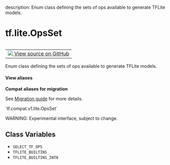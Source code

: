 description: Enum class defining the sets of ops available to generate TFLite models.

<div itemscope itemtype="http://developers.google.com/ReferenceObject">
<meta itemprop="name" content="tf.lite.OpsSet" />
<meta itemprop="path" content="Stable" />
<meta itemprop="property" content="SELECT_TF_OPS"/>
<meta itemprop="property" content="TFLITE_BUILTINS"/>
<meta itemprop="property" content="TFLITE_BUILTINS_INT8"/>
</div>

# tf.lite.OpsSet

<!-- Insert buttons and diff -->

<table class="tfo-notebook-buttons tfo-api nocontent" align="left">
<td>
  <a target="_blank" href="https://github.com/tensorflow/tensorflow/blob/r2.2/tensorflow/lite/python/convert.py#L80-L103">
    <img src="https://www.tensorflow.org/images/GitHub-Mark-32px.png" />
    View source on GitHub
  </a>
</td>
</table>



Enum class defining the sets of ops available to generate TFLite models.

<section class="expandable">
  <h4 class="showalways">View aliases</h4>
  <p>
<b>Compat aliases for migration</b>
<p>See
<a href="https://www.tensorflow.org/guide/migrate">Migration guide</a> for
more details.</p>
<p>`tf.compat.v1.lite.OpsSet`</p>
</p>
</section>

<!-- Placeholder for "Used in" -->

WARNING: Experimental interface, subject to change.

## Class Variables

* `SELECT_TF_OPS` <a id="SELECT_TF_OPS"></a>
* `TFLITE_BUILTINS` <a id="TFLITE_BUILTINS"></a>
* `TFLITE_BUILTINS_INT8` <a id="TFLITE_BUILTINS_INT8"></a>
